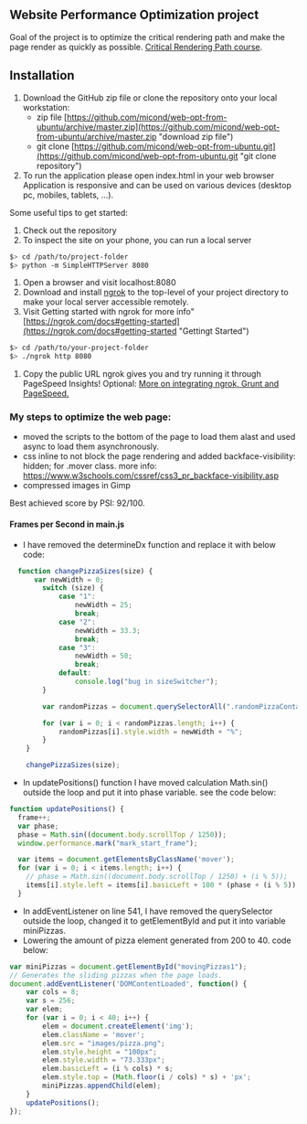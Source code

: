 ## Website Performance Optimization project

Goal of the project is to optimize the critical rendering path and make the page render as quickly as possible.
[Critical Rendering Path course](https://www.udacity.com/course/ud884).

## Installation
1. Download the GitHub zip file or clone the repository onto your local workstation:
	* zip file [https://github.com/micond/web-opt-from-ubuntu/archive/master.zip](https://github.com/micond/web-opt-from-ubuntu/archive/master.zip "download zip file")
	* git clone [https://github.com/micond/web-opt-from-ubuntu.git](https://github.com/micond/web-opt-from-ubuntu.git "git clone repository")
2. To run the application please open index.html in your web browser
Application is responsive and can be used on various devices (desktop pc, mobiles, tablets, ...).

Some useful tips to get started:

1. Check out the repository
1. To inspect the site on your phone, you can run a local server

  ```bash
  $> cd /path/to/project-folder
  $> python -m SimpleHTTPServer 8080
  ```

1. Open a browser and visit localhost:8080
1. Download and install [ngrok](https://ngrok.com/) to the top-level of your project directory to make your local server accessible remotely.
2. Visit Getting started with ngrok for more info" [https://ngrok.com/docs#getting-started](https://ngrok.com/docs#getting-started "Gettingt Started")

  ``` bash
  $> cd /path/to/your-project-folder
  $> ./ngrok http 8080
  ```

1. Copy the public URL ngrok gives you and try running it through PageSpeed Insights! Optional: [More on integrating ngrok, Grunt and PageSpeed.](http://www.jamescryer.com/2014/06/12/grunt-pagespeed-and-ngrok-locally-testing/)

### My steps to optimize the web page:

- moved the scripts to the bottom of the page to load them alast and used async to load them asynchronously.
- css inline to not block the page rendering and added backface-visibility: hidden; for .mover class. more info: https://www.w3schools.com/cssref/css3_pr_backface-visibility.asp
- compressed images in Gimp

Best achieved score by PSI: 92/100.

#### Frames per Second in main.js

- I have removed the determineDx function and replace it with below code:

```javascript
  function changePizzaSizes(size) {
      var newWidth = 0;
        switch (size) {
            case "1":
                newWidth = 25;
                break;
            case "2":
                newWidth = 33.3;
                break;
            case "3":
                newWidth = 50;
                break;
            default:
                console.log("bug in sizeSwitcher");
        }

        var randomPizzas = document.querySelectorAll(".randomPizzaContainer");

        for (var i = 0; i < randomPizzas.length; i++) {
            randomPizzas[i].style.width = newWidth + "%";
        }
    }

    changePizzaSizes(size);
```
- In updatePositions() function I have moved calculation Math.sin() outside the loop
    and put it into phase variable. see the code below:
```javascript
function updatePositions() {
  frame++;
  var phase;
  phase = Math.sin((document.body.scrollTop / 1250));
  window.performance.mark("mark_start_frame");

  var items = document.getElementsByClassName('mover');
  for (var i = 0; i < items.length; i++) {
    // phase = Math.sin((document.body.scrollTop / 1250) + (i % 5));
    items[i].style.left = items[i].basicLeft + 100 * (phase + (i % 5)) + 'px';
  }
```
- In addEventListener on line 541, I have removed the querySelector outside the loop, changed it to getElementById and put it into variable miniPizzas. 
- Lowering the amount of pizza element generated from 200 to 40. code below:

```javascript
var miniPizzas = document.getElementById("movingPizzas1");
// Generates the sliding pizzas when the page loads.
document.addEventListener('DOMContentLoaded', function() {
    var cols = 8;
    var s = 256;
    var elem;
    for (var i = 0; i < 40; i++) {
        elem = document.createElement('img');
        elem.className = 'mover';
        elem.src = "images/pizza.png";
        elem.style.height = "100px";
        elem.style.width = "73.333px";
        elem.basicLeft = (i % cols) * s;
        elem.style.top = (Math.floor(i / cols) * s) + 'px';
        miniPizzas.appendChild(elem);
    }
    updatePositions();
});
```
